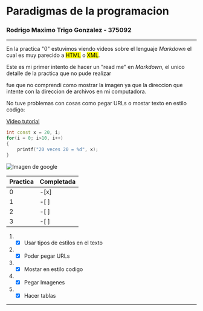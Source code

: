 # Paradigmas de la programacion
### Rodrigo Maximo Trigo Gonzalez - 375092

___

En la practica "0" estuvimos viendo videos sobre el lenguaje *Markdown* el cual es muy parecido a <mark>HTML</mark> o <mark>XML</mark>.

Este es mi primer intento de hacer un "read me" en *Markdown*, el unico detalle de la practica que no pude realizar

fue que no comprendi como mostrar la imagen ya que la direccion que intente con la direccion de archivos en mi computadora.

No tuve problemas con cosas como pegar URLs o mostar texto en estilo codigo:

[Video tutorial](https://www.youtube.com/watch?v=oxaH9CFpeEE)

```c++
int const x = 20, i;
for(i = 0; i>10, i++)
{
    printf("20 veces 20 = %d", x);
}
```

![Imagen de google](https://www.echeverrimontes.com/hubfs/internet%20de%20las%20cosas.jpg)

| Practica | Completada | 
| -------  | -------    |
| 0        |    -[x]    |
| 1        |    -[ ]    |
| 2        |    -[ ]    |
| 3        |    -[ ]    |

1. -[x] Usar tipos de estilos en el texto  
2. -[x] Poder pegar URLs  
3. -[x] Mostar en estilo codigo  
4. -[x] Pegar Imagenes  
5. -[x] Hacer tablas

___
